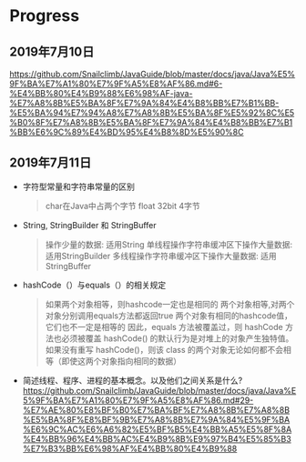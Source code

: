 # Progress

## 2019年7月10日

https://github.com/Snailclimb/JavaGuide/blob/master/docs/java/Java%E5%9F%BA%E7%A1%80%E7%9F%A5%E8%AF%86.md#6-%E4%BB%80%E4%B9%88%E6%98%AF-java-%E7%A8%8B%E5%BA%8F%E7%9A%84%E4%B8%BB%E7%B1%BB-%E5%BA%94%E7%94%A8%E7%A8%8B%E5%BA%8F%E5%92%8C%E5%B0%8F%E7%A8%8B%E5%BA%8F%E7%9A%84%E4%B8%BB%E7%B1%BB%E6%9C%89%E4%BD%95%E4%B8%8D%E5%90%8C

## 2019年7月11日

- 字符型常量和字符串常量的区别
    > char在Java中占两个字节
    > float 32bit 4字节

- String, StringBuilder 和 StringBuffer
    >操作少量的数据: 适用String
    > 单线程操作字符串缓冲区下操作大量数据: 适用StringBuilder
    > 多线程操作字符串缓冲区下操作大量数据: 适用StringBuffer

- hashCode（）与equals（）的相关规定
    > 如果两个对象相等，则hashcode一定也是相同的
    > 两个对象相等,对两个对象分别调用equals方法都返回true
    > 两个对象有相同的hashcode值，它们也不一定是相等的
    > 因此，equals 方法被覆盖过，则 hashCode 方法也必须被覆盖
    > hashCode() 的默认行为是对堆上的对象产生独特值。如果没有重写 hashCode()，则该 class 的两个对象无论如何都不会相等（即使这两个对象指向相同的数据）

- 简述线程、程序、进程的基本概念。以及他们之间关系是什么?
https://github.com/Snailclimb/JavaGuide/blob/master/docs/java/Java%E5%9F%BA%E7%A1%80%E7%9F%A5%E8%AF%86.md#29-%E7%AE%80%E8%BF%B0%E7%BA%BF%E7%A8%8B%E7%A8%8B%E5%BA%8F%E8%BF%9B%E7%A8%8B%E7%9A%84%E5%9F%BA%E6%9C%AC%E6%A6%82%E5%BF%B5%E4%BB%A5%E5%8F%8A%E4%BB%96%E4%BB%AC%E4%B9%8B%E9%97%B4%E5%85%B3%E7%B3%BB%E6%98%AF%E4%BB%80%E4%B9%88